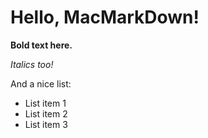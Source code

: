 # Hello, MacMarkDown!

**Bold text here.**

_Italics too!_

And a nice list:

- List item 1
- List item 2
- List item 3
